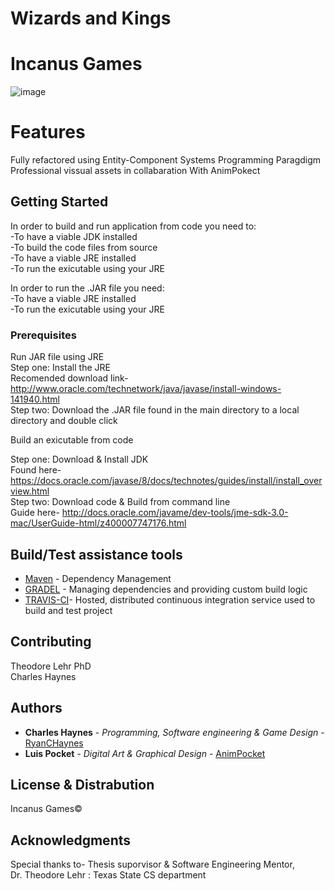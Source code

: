 # Wizards and Kings

# Incanus Games

![image](https://user-images.githubusercontent.com/22039212/31243098-cda9609e-a9ce-11e7-88ce-a52738dabc3d.png)

# Features

Fully refactored using Entity-Component Systems Programming Paragdigm <br />
Professional vissual assets in collabaration With AnimPokect <br />

## Getting Started

In order to build and run application from code you need to: <br />
-To have a viable JDK installed <br />
-To build the code files from source <br />
-To have a viable JRE installed <br />
-To run the exicutable using your JRE <br />

In order to run the .JAR file you need: <br />
-To have a viable JRE installed <br />
-To run the exicutable using your JRE <br />

### Prerequisites

Run JAR file using JRE <br />
Step one: Install the JRE <br />
Recomended download link- http://www.oracle.com/technetwork/java/javase/install-windows-141940.html <br />
Step two: Download the .JAR file found in the main directory to a local directory and double click <br />


Build an exicutable from code <br />

Step one: Download & Install JDK <br />
Found here- https://docs.oracle.com/javase/8/docs/technotes/guides/install/install_overview.html <br />
Step two: Download code & Build from command line <br />
Guide here- http://docs.oracle.com/javame/dev-tools/jme-sdk-3.0-mac/UserGuide-html/z400007747176.html <br />


## Build/Test assistance tools

* [Maven](https://maven.apache.org/) - Dependency Management 
* [GRADEL](https://docs.gradle.org/current/userguide/java_plugin.html) -  Managing dependencies and providing custom build logic
* [TRAVIS-CI](https://travis-ci.com/)- Hosted, distributed continuous integration service used to build and test project

## Contributing 
Theodore Lehr PhD <br />
Charles Haynes <br />

## Authors

* **Charles Haynes** - *Programming, Software engineering & Game Design* - [RyanCHaynes](https://github.com/RyanCHaynes)
* **Luis Pocket** - *Digital Art & Graphical Design* - [AnimPocket](https://animpoket.deviantart.com/)

## License & Distrabution

Incanus Games©


## Acknowledgments

Special thanks to-
Thesis suporvisor & Software Engineering Mentor, <br />
Dr. Theodore Lehr : Texas State CS department <br />
